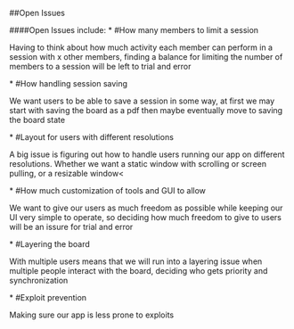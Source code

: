 ##Open Issues


####Open Issues include:
	* #How many members to limit a session
		<p>Having to think about how much activity each member can perform in a session with x other members, finding a balance for limiting the number of members to a session will be left to trial and error</p>
	* #How handling session saving
		<p>We want users to be able to save a session in some way, at first we may start with saving the board as a pdf then maybe eventually move to saving the board state</p>
	* #Layout for users with different resolutions
		<p>A big issue is figuring out how to handle users running our app on different resolutions. Whether we want a static window with scrolling or screen pulling, or a resizable window<</p>
	* #How much customization of tools and GUI to allow
		<p>We want to give our users as much freedom as possible while keeping our UI very simple to operate, so deciding how much freedom to give to users will be an issure for trial and error</p>
	* #Layering the board
		<p>With multiple users means that we will run into a layering issue when multiple people interact with the board, deciding who gets priority and synchronization</p>
	* #Exploit prevention
		<p>Making sure our app is less prone to exploits</p>